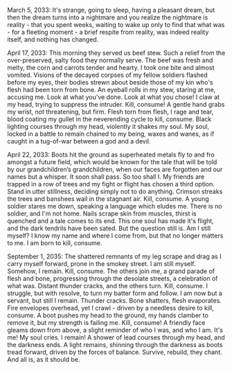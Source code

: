 March 5, 2033: It's strange, going to sleep, having a pleasant dream, but then the dream turns into a nightmare and you realize the nightmare is reality - that you spent weeks, waiting to wake up only to find that what was - for a fleeting moment - a brief respite from reality, was indeed reality itself, and nothing has changed.

April 17, 2033: This morning they served us beef stew. Such a relief from the over-preserved, salty food they normally serve. The beef was fresh and melty, the corn and carrots tender and hearty. I took one bite and almost vomited. Visions of the decayed corpses of my fellow soldiers flashed before my eyes, their bodies strewn about beside those of my kin who's flesh had been torn from bone. An eyeball rolls in my stew, staring at me, accusing me. Look at what you've done. Look at what you chose! I claw at my head, trying to suppress the intruder. Kill, consume!
 A gentle hand grabs my wrist, not threatening, but firm. Flesh torn from flesh, I rage and tear, blood coating my gullet in the neverending cycle to kill, consume. Black lighting courses through my head, violently it shakes my soul. My soul, locked in a battle to remain chained to my being, waxes and wanes, as if caught in a tug-of-war between a god and a devil.
 
April 22, 2033: Boots hit the ground as superheated metals fly to and fro amongst a future field, which would be known for the tale that will be told by our grandchildren’s grandchildren, when our faces are forgotten and our names but a whisper. It soon shall pass. So too shall I. My friends are trapped in a row of trees and my fight or flight has chosen a third option. Stand in utter stillness, deciding simply not to do anything. Crimson streaks the trees and banshees wail in the stagnant air. Kill, consume. A young soldier stares me down, speaking a language which eludes me. There is no soldier, and I'm not home. Nails scrape skin from muscles, thirst is quenched and a tale comes to its end. This one soul has made it's flight, and the dark tendrils have been sated. But the question still is. Am I still myself? I know my name and where I come from, but that no longer matters to me. I am born to kill, consume. 

September 1, 2035: The shattered remnants of my leg scrape and drag as I carry myself forward, prone in the smokey street. I am still myself. Somehow, I remain. Kill, consume. The others join me, a grand parade of flesh and bone, progressing through the desolate streets, a celebration of what was. Distant thunder cracks, and the others turn. Kill, consume. I struggle, but with resolve, to turn my batter form and follow. I am now but a servant, but still I remain. Thunder cracks. Bone shatters, flesh evaporates. Fire envelopes overhead, yet I crawl - driven by a needless desire to kill, consume. A boot pushes my head to the ground, my hands clamber to remove it, but my strength is failing me. Kill, consume! 
 A friendly face gleams down from above, a slight reminder of who I was, and who I am. It's me! My soul cries. I remain! A shower of lead courses through my head, and the darkness ends. A light remains, shinning through the darkness as boots tread forward, driven by the forces of balance. Survive, rebuild, they chant. And all is, as it should be.

